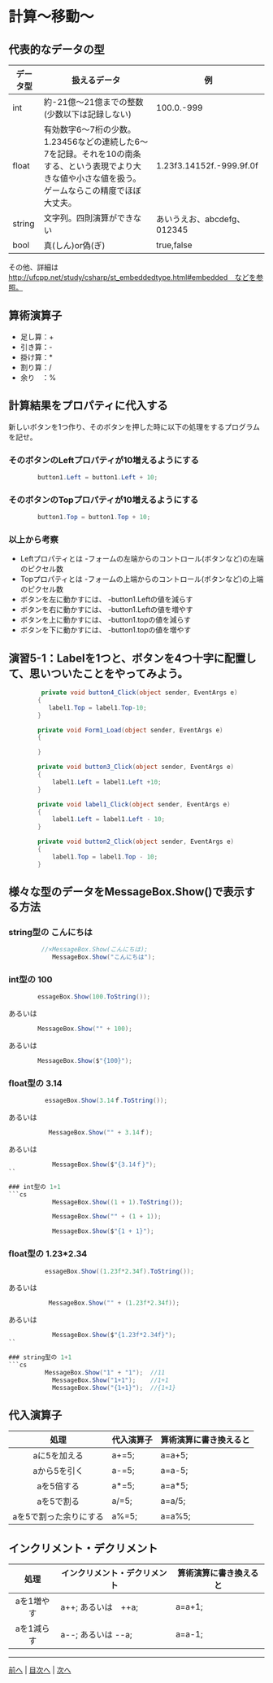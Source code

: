 # 計算～移動～

## 代表的なデータの型
|データ型|扱えるデータ|例|
|-------|-----------|--|
|int    |約-21億～21億までの整数(少数以下は記録しない)　|100.0.-999  |
|float  |有効数字6～7桁の少数。1.23456などの連続した6～7を記録。それを10の南条する、という表現でより大きな値や小さな値を扱う。ゲームならこの精度でほぼ大丈夫。           |1.23f3.14152f.-999.9f.0f  |
|string |文字列。四則演算ができない　|あいうえお、abcdefg、012345  |
|bool   |真(しん)or偽(ぎ) |true,false |

その他、詳細は http://ufcpp.net/study/csharp/st_embeddedtype.html#embedded　などを参照。

## 算術演算子
- 足し算：+
- 引き算：-
- 掛け算：*
- 割り算：/
- 余り　：%

## 計算結果をプロパティに代入する
新しいボタンを1つ作り、そのボタンを押した時に以下の処理をするプログラムを記せ。

### そのボタンのLeftプロパティが10増えるようにする
```cs
        button1.Left = button1.Left + 10;
```

### そのボタンのTopプロパティが10増えるようにする
```cs
        button1.Top = button1.Top + 10;
```

### 以上から考察
- Leftプロパティとは
  -フォームの左端からのコントロール(ボタンなど)の左端のピクセル数　
- Topプロパティとは
  -フォームの上端からのコントロール(ボタンなど)の上端のピクセル数
- ボタンを左に動かすには、
  -button1.Leftの値を減らす
- ボタンを右に動かすには、
  -button1.Leftの値を増やす
- ボタンを上に動かすには、
  -button1.topの値を減らす
- ボタンを下に動かすには、
  -button1.topの値を増やす

## 演習5-1：Labelを1つと、ボタンを4つ十字に配置して、思いついたことをやってみよう。

```cs
         private void button4_Click(object sender, EventArgs e)
        {
           label1.Top = label1.Top-10;
        }

        private void Form1_Load(object sender, EventArgs e)
        {

        }

        private void button3_Click(object sender, EventArgs e)
        {
            label1.Left = label1.Left +10;
        }

        private void label1_Click(object sender, EventArgs e)
        {
            label1.Left = label1.Left - 10;
        }

        private void button2_Click(object sender, EventArgs e)
        {
            label1.Top = label1.Top - 10;
        }
```

## 様々な型のデータをMessageBox.Show()で表示する方法
### string型の こんにちは
```cs
         //×MessageBox.Show(こんにちは);
            MessageBox.Show("こんにちは");
```

### int型の 100
```cs
        essageBox.Show(100.ToString());
```

あるいは

```cs
        MessageBox.Show("" + 100);
```

あるいは

```cs
        MessageBox.Show($"{100}");
```

### float型の 3.14
```cs
          essageBox.Show(3.14ｆ.ToString());
```

あるいは

```cs
           MessageBox.Show("" + 3.14ｆ);
```
あるいは

```cs
            MessageBox.Show($"{3.14ｆ}");
``

### int型の 1+1
```cs
            MessageBox.Show((1 + 1).ToString());
```

```cs
            MessageBox.Show("" + (1 + 1));
```

```cs
            MessageBox.Show($"{1 + 1}");
```


### float型の 1.23*2.34
```cs
          essageBox.Show((1.23f*2.34f).ToString());
```

あるいは

```cs
           MessageBox.Show("" + (1.23f*2.34f));
```
あるいは

```cs
            MessageBox.Show($"{1.23f*2.34f}");
``

### string型の 1+1
```cs
          MessageBox.Show("1" + "1");  //11
            MessageBox.Show("1+1");    //1+1
            MessageBox.Show("{1+1}");  //{1+1}
```

## 代入演算子
|処理                   |代入演算子|算術演算に書き換えると|
|:---------------------:|---------|-------------------|
|aに5を加える            |a+=5;         |a=a+5;                   |
|aから5を引く           |a-=5;         |a=a-5;                   |
|aを5倍する             |a*=5;         |a=a*5;                   |
|aを5で割る             |a/=5;         |a=a/5;                   |
|aを5で割った余りにする   |a%=5;         |a=a%5;                   |

## インクリメント・デクリメント
|処理      |インクリメント・デクリメント|算術演算に書き換えると|
|:-------:|--------------------------|----------------------|
|aを1増やす|a++; あるいは　++a;                          |a=a+1;                   |		
|aを1減らす|a--; あるいは  --a;	                      |a=a-1;                   |

---

[前へ](04.md) | [目次へ](README.md#%E7%9B%AE%E6%AC%A1) | [次へ](06.md)

